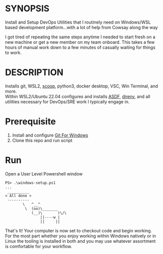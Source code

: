 # SYNOPSIS
Install and Setup DevOps Utilities that I routinely need on Windows/WSL based development platform...with a lot of help from Cowsay along the way

I got tired of repeating the same steps anytime I needed to start fresh on a new machine or get a new member on my team onboard. This takes a few hours of manual work down to a few minutes of casually waiting for things to work.

# DESCRIPTION
Installs git, WSL2, [scoop](https://scoop.sh/), python3, docker desktop, VSC, Win Terminal, and more.  
Within WSL2/Ubuntu 22.04 configures and installs [ASDF](https://asdf-vm.com/), [direnv](https://direnv.net/), and all utilities necessary for DevOps/SRE work I typically engage in.   

# Prerequisite 
1. Install and configure [Git For Windows](https://gitforwindows.org/)
2. Clone this repo and run script
	
# Run

Open a User Level Powershell window
```pwsh
PS> .\windows-setup.ps1
...
 __________
< All done >
 ----------
        \   ^__^
         \  (oo)\_______
            (__)\       )\/\
                ||----w |
                ||     ||

```

That's It! Your computer is now set to checkout code and begin working.   
For the most part whether you enjoy working within Windows natively or in Linux the tooling is installed in both and you may use whatever assortment is comfortable for your workflow.   
